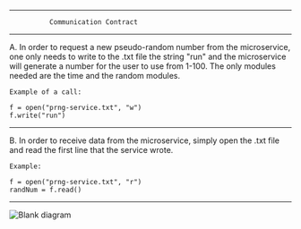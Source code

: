 ______________________________________________________________________________________________________________________________________
              Communication Contract
______________________________________________________________________________________________________________________________________

A. In order to request a new pseudo-random number from the microservice, one only needs to write to the .txt file the string "run" and the 
    microservice will generate a number for the user to use from 1-100. The only modules needed are the time  and the random modules.

    Example of a call:

    f = open("prng-service.txt", "w")
    f.write("run")

______________________________________________________________________________________________________________________________________

B. In order to receive data from the microservice, simply open the .txt file and read the first line that the service wrote.

    Example:

    f = open("prng-service.txt", "r")
    randNum = f.read()

______________________________________________________________________________________________________________________________________

![Blank diagram](https://github.com/covingtb/MicroserviceA/assets/130528772/f0ad0823-bd6a-4750-80be-63c672c7c8e8)

